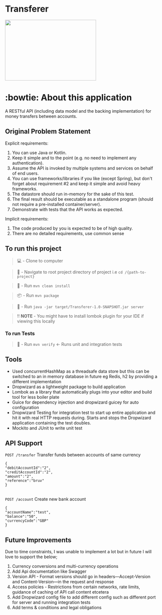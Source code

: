 # Transferer

<img src="https://i.imgur.com/Kqog97Y.jpg" width="300" height="200" />

#  :bowtie: About this application #
A RESTful API (including data model and the backing implementation) for money transfers between accounts.

##  Original Problem Statement ##
Explicit requirements:
1. You can use Java or Kotlin.
2. Keep it simple and to the point (e.g. no need to implement any authentication).
3. Assume the API is invoked by multiple systems and services on behalf of end users.
4. You can use frameworks/libraries if you like (except Spring), but don't forget about
requirement #2 and keep it simple and avoid heavy frameworks.
5. The datastore should run in-memory for the sake of this test.
6. The final result should be executable as a standalone program (should not require a
pre-installed container/server).
7. Demonstrate with tests that the API works as expected.

Implicit requirements:
1. The code produced by you is expected to be of high quality.
2. There are no detailed requirements, use common sense

##  To run this project ##

> :computer: -  Clone to computer

>  🧭 -  Navigate to root project directory of project i.e `cd /{path-to-project}`

> 🧹 -  Run `mvn clean install`

> :package: - Run  `mvn package`

> :runner: -  Run `java -jar target/Transferer-1.0-SNAPSHOT.jar server`

> :bangbang: **NOTE** -  You might have to install lombok plugin for your IDE if viewing this locally

###  To run Tests ###

> 🧹 -  Run `mvn verify` <- Runs unit and integration tests

##  Tools ##
- Used concurrentHashMap as a  threadsafe data store but this can be switched to an in memory database in future eg Redis, h2 by providing a different implementation
- Dropwizard as a lightweight package to build application
- Lombok as a library that automatically plugs into your editor and build tool for less boiler plate
- Guice for dependency injection and dropwizard guicey for auto configuration
- Dropwizard Testing for integration test to start up entire application and hit it with real HTTP requests during. Starts and stops the Dropwizard application containing the test doubles.
- Mockito and JUnit to write unit test

##  API Support ##
`POST /transfer`
Transfer funds between accounts of same currency
```
{
"debitAccountId":"2",
"creditAccountId":"2",
"amount":"2",
"reference":"bruv"
}
```
\
`POST /account`
Create new bank account
```
{
"accountName":"test",
"balance":"50",
"currencyCode":"GBP"
}
```

##  Future Improvements ##
Due to time constraints, I was unable to implement a lot but in future I will love to support the below;
1. Currency conversions and multi-currency operations
2. Add Api documentation like Swagger
3. Version API - Format versions should go in headers—Accept-Version and Content-Version—in the request and response
4. Access policies - Restrictions from certain networks, rate limits, guidance of caching of API call content
   etcetera
5. Add Dropwizard config file to add different config such as different port for server and running integration tests
6. Add terms & conditions and legal obligations




